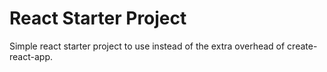 React Starter Project
=================================
Simple react starter project to use instead of the extra overhead of create-react-app.





